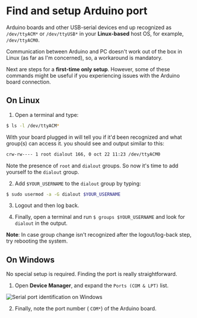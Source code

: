 # Find and setup Arduino port

Arduino boards and other USB-serial devices end up recognized as `/dev/ttyACM*`  or `/dev/ttyUSB*` in your **Linux-based** host OS, for example, `/dev/ttyACM0`.

Communication between Arduino and PC doesn't work out of the box in Linux (as far as I'm concerned), so, a workaround is mandatory.

Next are steps for a **first-time only setup**. However, some of these commands might be useful if you  experiencing issues with the Arduino board connection.

## On Linux
1. Open a terminal and type:
```bash
$ ls -l /dev/ttyACM*
```
With your board plugged in will tell you if it'd been recognized and what group(s) can access it. you should see and output similar to this:
```bash
crw-rw---- 1 root dialout 166, 0 oct 22 11:23 /dev/ttyACM0
```
Note the presence of ```root``` and ```dialout``` groups. So now it's time to add yourself to the ```dialout``` group.

2. Add ```$YOUR_USERNAME``` to the ```dialout``` group by typing:
```bash
$ sudo usermod -a -G dialout $YOUR_USERNAME
```

3. Logout and then log back.

4. Finally, open a terminal and run ```$ groups $YOUR_USERNAME``` and look for ```dialout``` in the output.  

**Note**: In case group change isn't recognized after the logout/log-back step, try rebooting the system.

## On Windows

No special setup is required. Finding the port is really straightforward.

1. Open **Device Manager**, and expand the ```Ports (COM & LPT)``` list.

![Serial port identification on Windows](https://www.mathworks.com/help/supportpkg/arduinoio/ug/win_dev_mngr_port.png)

2. Finally, note the port number ( ```COM*```) of the Arduino board.
